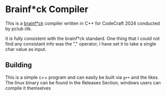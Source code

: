 # Brainf*ck Compiler

This is a [brainf*ck](https://esolangs.org/wiki/Brainfuck) compiler written in C++ for CodeCraft 2024 conducted by pclub iitk.

It is fully consistent with the brainf*ck standard. One thing that I could not find any consistant info was the "," operator, I have set it to take a single char value as input.

## Building
This is a simple c++ program and can easily be built via `g++` and the likes. The linux binary can be found in the Releases Section, windows users can compile it themselves